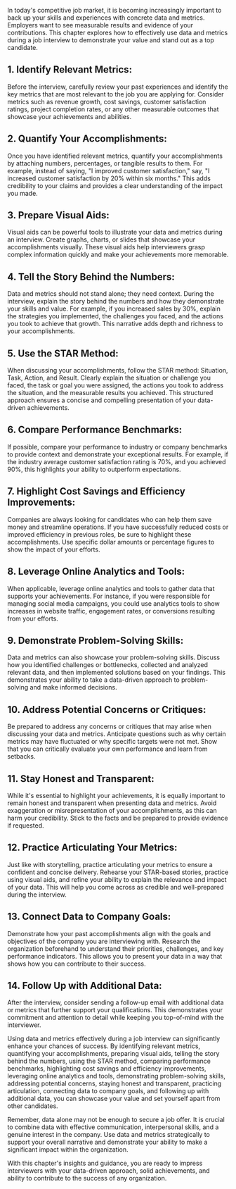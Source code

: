 
In today's competitive job market, it is becoming increasingly important to back up your skills and experiences with concrete data and metrics. Employers want to see measurable results and evidence of your contributions. This chapter explores how to effectively use data and metrics during a job interview to demonstrate your value and stand out as a top candidate.

## 1\. **Identify Relevant Metrics**:

Before the interview, carefully review your past experiences and identify the key metrics that are most relevant to the job you are applying for. Consider metrics such as revenue growth, cost savings, customer satisfaction ratings, project completion rates, or any other measurable outcomes that showcase your achievements and abilities.

## 2\. **Quantify Your Accomplishments**:

Once you have identified relevant metrics, quantify your accomplishments by attaching numbers, percentages, or tangible results to them. For example, instead of saying, "I improved customer satisfaction," say, "I increased customer satisfaction by 20% within six months." This adds credibility to your claims and provides a clear understanding of the impact you made.

## 3\. **Prepare Visual Aids**:

Visual aids can be powerful tools to illustrate your data and metrics during an interview. Create graphs, charts, or slides that showcase your accomplishments visually. These visual aids help interviewers grasp complex information quickly and make your achievements more memorable.

## 4\. **Tell the Story Behind the Numbers**:

Data and metrics should not stand alone; they need context. During the interview, explain the story behind the numbers and how they demonstrate your skills and value. For example, if you increased sales by 30%, explain the strategies you implemented, the challenges you faced, and the actions you took to achieve that growth. This narrative adds depth and richness to your accomplishments.

## 5\. **Use the STAR Method**:

When discussing your accomplishments, follow the STAR method: Situation, Task, Action, and Result. Clearly explain the situation or challenge you faced, the task or goal you were assigned, the actions you took to address the situation, and the measurable results you achieved. This structured approach ensures a concise and compelling presentation of your data-driven achievements.

## 6\. **Compare Performance Benchmarks**:

If possible, compare your performance to industry or company benchmarks to provide context and demonstrate your exceptional results. For example, if the industry average customer satisfaction rating is 70%, and you achieved 90%, this highlights your ability to outperform expectations.

## 7\. **Highlight Cost Savings and Efficiency Improvements**:

Companies are always looking for candidates who can help them save money and streamline operations. If you have successfully reduced costs or improved efficiency in previous roles, be sure to highlight these accomplishments. Use specific dollar amounts or percentage figures to show the impact of your efforts.

## 8\. **Leverage Online Analytics and Tools**:

When applicable, leverage online analytics and tools to gather data that supports your achievements. For instance, if you were responsible for managing social media campaigns, you could use analytics tools to show increases in website traffic, engagement rates, or conversions resulting from your efforts.

## 9\. **Demonstrate Problem-Solving Skills**:

Data and metrics can also showcase your problem-solving skills. Discuss how you identified challenges or bottlenecks, collected and analyzed relevant data, and then implemented solutions based on your findings. This demonstrates your ability to take a data-driven approach to problem-solving and make informed decisions.

## 10\. **Address Potential Concerns or Critiques**:

Be prepared to address any concerns or critiques that may arise when discussing your data and metrics. Anticipate questions such as why certain metrics may have fluctuated or why specific targets were not met. Show that you can critically evaluate your own performance and learn from setbacks.

## 11\. **Stay Honest and Transparent**:

While it's essential to highlight your achievements, it is equally important to remain honest and transparent when presenting data and metrics. Avoid exaggeration or misrepresentation of your accomplishments, as this can harm your credibility. Stick to the facts and be prepared to provide evidence if requested.

## 12\. **Practice Articulating Your Metrics**:

Just like with storytelling, practice articulating your metrics to ensure a confident and concise delivery. Rehearse your STAR-based stories, practice using visual aids, and refine your ability to explain the relevance and impact of your data. This will help you come across as credible and well-prepared during the interview.

## 13\. **Connect Data to Company Goals**:

Demonstrate how your past accomplishments align with the goals and objectives of the company you are interviewing with. Research the organization beforehand to understand their priorities, challenges, and key performance indicators. This allows you to present your data in a way that shows how you can contribute to their success.

## 14\. **Follow Up with Additional Data**:

After the interview, consider sending a follow-up email with additional data or metrics that further support your qualifications. This demonstrates your commitment and attention to detail while keeping you top-of-mind with the interviewer.

Using data and metrics effectively during a job interview can significantly enhance your chances of success. By identifying relevant metrics, quantifying your accomplishments, preparing visual aids, telling the story behind the numbers, using the STAR method, comparing performance benchmarks, highlighting cost savings and efficiency improvements, leveraging online analytics and tools, demonstrating problem-solving skills, addressing potential concerns, staying honest and transparent, practicing articulation, connecting data to company goals, and following up with additional data, you can showcase your value and set yourself apart from other candidates.

Remember, data alone may not be enough to secure a job offer. It is crucial to combine data with effective communication, interpersonal skills, and a genuine interest in the company. Use data and metrics strategically to support your overall narrative and demonstrate your ability to make a significant impact within the organization.

With this chapter's insights and guidance, you are ready to impress interviewers with your data-driven approach, solid achievements, and ability to contribute to the success of any organization.
